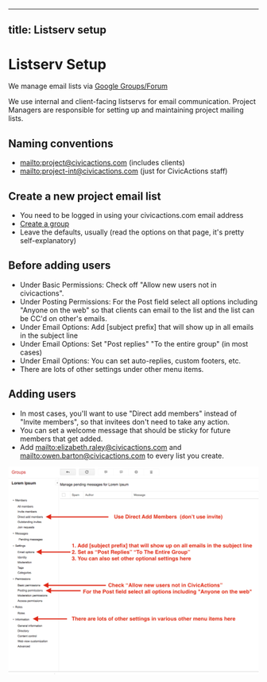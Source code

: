 ______________________________________________________________________

## title: Listserv setup

# Listserv Setup

We manage email lists via [Google Groups/Forum](https://groups.google.com/a/civicactions.net/forum/)

We use internal and client-facing listservs for email communication. Project Managers are responsible for setting up and maintaining project mailing lists.

## Naming conventions

- <mailto:project@civicactions.com> (includes clients)
- <mailto:project-int@civicactions.com> (just for CivicActions staff)

## Create a new project email list

- You need to be logged in using your civicactions.com email address
- [Create a group](https://groups.google.com/a/civicactions.net/forum/#!creategroup)
- Leave the defaults, usually (read the options on that page, it's pretty self-explanatory)

## Before adding users

- Under Basic Permissions: Check off "Allow new users not in civicactions".
- Under Posting Permissions: For the Post field select all options including "Anyone on the web" so that clients can email to the list and the list can be CC'd on other's emails.
- Under Email Options: Add [subject prefix] that will show up in all emails in the subject line
- Under Email Options: Set "Post replies" "To the entire group" (in most cases)
- Under Email Options: You can set auto-replies, custom footers, etc.
- There are lots of other settings under other menu items.

## Adding users

- In most cases, you'll want to use "Direct add members" instead of "Invite members", so that invitees don't need to take any action.
- You can set a welcome message that should be sticky for future members that get added.
- Add <mailto:elizabeth.raley@civicactions.com> and <mailto:owen.barton@civicactions.com> to every list you create.

![alt text](../../assets/images/create-google-group-listserv.png "PM listserv setup")
